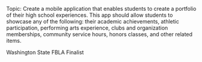 Topic:
Create a mobile application that enables students to create a portfolio of their high school experiences.
This app should allow students to showcase any of the following: their academic achievements, athletic
participation, performing arts experience, clubs and organization memberships, community service
hours, honors classes, and other related items.

Washington State FBLA Finalist
